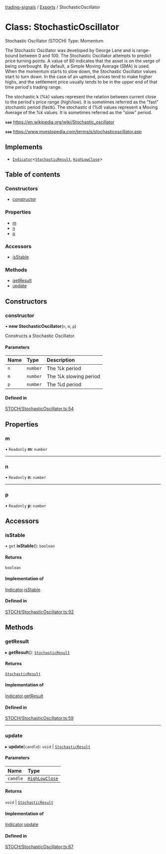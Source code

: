 [trading-signals](../README.md) / [Exports](../modules.md) / StochasticOscillator

# Class: StochasticOscillator

Stochastic Oscillator (STOCH) Type: Momentum

The Stochastic Oscillator was developed by George Lane and is range-bound between 0 and 100. The Stochastic Oscillator attempts to predict price turning points. A value of 80 indicates that the asset is on the verge of being overbought. By default, a Simple Moving Average (SMA) is used. When the momentum starts to slow down, the Stochastic Oscillator values start to turn down. In the case of an uptrend, prices tend to make higher highs, and the settlement price usually tends to be in the upper end of that time period's trading range.

The stochastic k (%k) values represent the relation between current close to the period's price range (high/low). It is sometimes referred as the "fast" stochastic period (fastk). The stochastic d (%d) values represent a Moving Average of the %k values. It is sometimes referred as the "slow" period.

**`see`** https://en.wikipedia.org/wiki/Stochastic_oscillator

**`see`** https://www.investopedia.com/terms/s/stochasticoscillator.asp

## Implements

- [`Indicator`](../interfaces/Indicator.md)<[`StochasticResult`](../interfaces/StochasticResult.md), [`HighLowClose`](../modules.md#highlowclose)\>

## Table of contents

### Constructors

- [constructor](StochasticOscillator.md#constructor)

### Properties

- [m](StochasticOscillator.md#m)
- [n](StochasticOscillator.md#n)
- [p](StochasticOscillator.md#p)

### Accessors

- [isStable](StochasticOscillator.md#isstable)

### Methods

- [getResult](StochasticOscillator.md#getresult)
- [update](StochasticOscillator.md#update)

## Constructors

### constructor

• **new StochasticOscillator**(`n`, `m`, `p`)

Constructs a Stochastic Oscillator.

#### Parameters

| Name | Type     | Description           |
| :--- | :------- | :-------------------- |
| `n`  | `number` | The %k period         |
| `m`  | `number` | The %k slowing period |
| `p`  | `number` | The %d period         |

#### Defined in

[STOCH/StochasticOscillator.ts:54](https://github.com/bennycode/trading-signals/blob/95cb489/src/STOCH/StochasticOscillator.ts#L54)

## Properties

### m

• `Readonly` **m**: `number`

---

### n

• `Readonly` **n**: `number`

---

### p

• `Readonly` **p**: `number`

## Accessors

### isStable

• `get` **isStable**(): `boolean`

#### Returns

`boolean`

#### Implementation of

[Indicator](../interfaces/Indicator.md).[isStable](../interfaces/Indicator.md#isstable)

#### Defined in

[STOCH/StochasticOscillator.ts:92](https://github.com/bennycode/trading-signals/blob/95cb489/src/STOCH/StochasticOscillator.ts#L92)

## Methods

### getResult

▸ **getResult**(): [`StochasticResult`](../interfaces/StochasticResult.md)

#### Returns

[`StochasticResult`](../interfaces/StochasticResult.md)

#### Implementation of

[Indicator](../interfaces/Indicator.md).[getResult](../interfaces/Indicator.md#getresult)

#### Defined in

[STOCH/StochasticOscillator.ts:59](https://github.com/bennycode/trading-signals/blob/95cb489/src/STOCH/StochasticOscillator.ts#L59)

---

### update

▸ **update**(`candle`): `void` \| [`StochasticResult`](../interfaces/StochasticResult.md)

#### Parameters

| Name     | Type                                         |
| :------- | :------------------------------------------- |
| `candle` | [`HighLowClose`](../modules.md#highlowclose) |

#### Returns

`void` \| [`StochasticResult`](../interfaces/StochasticResult.md)

#### Implementation of

[Indicator](../interfaces/Indicator.md).[update](../interfaces/Indicator.md#update)

#### Defined in

[STOCH/StochasticOscillator.ts:67](https://github.com/bennycode/trading-signals/blob/95cb489/src/STOCH/StochasticOscillator.ts#L67)
